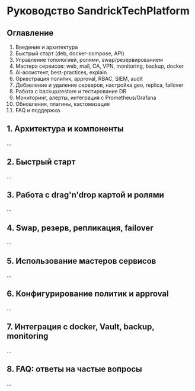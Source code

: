 # Руководство SandrickTechPlatform

## Оглавление
1. Введение и архитектура
2. Быстрый старт (deb, docker-compose, API)
3. Управление топологией, ролями, swap/резервированием
4. Мастера сервисов: web, mail, CA, VPN, monitoring, backup, docker
5. AI‑ассистент, best-practices, explain
6. Оркестрация политик, approval, RBAC, SIEM, audit
7. Добавление и удаление серверов, настройка geo, replica, failover
8. Работа с backup/restore и тестирование DR
9. Мониторинг, алерты, интеграция с Prometheus/Grafana
10. Обновления, плагины, кастомизация
11. FAQ и поддержка

## 1. Архитектура и компоненты
...

## 2. Быстрый старт
...

## 3. Работа с drag'n'drop картой и ролями
...

## 4. Swap, резерв, репликация, failover
...

## 5. Использование мастеров сервисов
...

## 6. Конфигурирование политик и approval
...

## 7. Интеграция с docker, Vault, backup, monitoring
...

## 8. FAQ: ответы на частые вопросы
...
